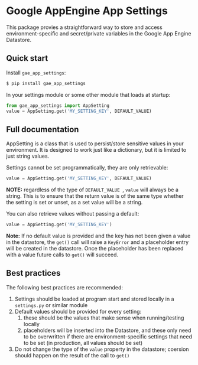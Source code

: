# Google AppEngine App Settings

This package provies a straightforward way to store and access environment-specific and secret/private variables in the Google App Engine Datastore.


## Quick start

Install `gae_app_settings`:

```bash
$ pip install gae_app_settings
```

In your settings module or some other module that loads at startup:

```python
from gae_app_settings import AppSetting
value = AppSetting.get('MY_SETTING_KEY', DEFAULT_VALUE)
```



## Full documentation

AppSetting is a class that is used to persist/store sensitive values in your environment. It is designed to work just like a dictionary, but it is limited to just string values.

Settings cannot be set programmatically, they are only retrievable:

```python
value = AppSetting.get('MY_SETTING_KEY', DEFAULT_VALUE)
```

**NOTE:** regardless of the type of `DEFAULT_VALUE `, `value` will always be a string. This is to ensure that the return value is of the same type whether the setting is set or unset, as a set value will be a string.

You can also retrieve values without passing a default:

```python
value = AppSetting.get('MY_SETTING_KEY')
```

**Note:** If no default value is provided and the key has not been given a value in the datastore, the `get()` call will raise a `KeyError` and a placeholder entry will be created in the datastore. Once the placeholder has been replaced with a value future calls to `get()` will succeed.


## Best practices

The following best practices are recommended:

1. Settings should be loaded at program start and stored locally in a `settings.py` or similar module
1. Default values should be provided for every setting:
    1. these should be the values that make sense when running/testing locally
    1. placeholders will be inserted into the Datastore, and these only need to be overwritten if there are environment-specific settings that need to be set (in production, all values should be set)
1. Do not change the type of the `value` property in the datastore; coersion should happen on the result of the call to `get()`
